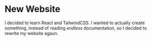 # New Website

I decided to learn React and TailwindCSS. I wanted to actually create something, instead of reading *endless* documentation, so I decided to rewrite my website agaun.